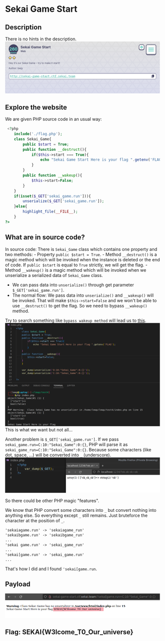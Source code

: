 # Sekai Game Start
## Description
There is no hints in the description.
![Oops](./images/description.png)

## Explore the website
We are given PHP source code in an usual way:
```php
 <?php
    include('./flag.php');
    class Sekai_Game{
        public $start = True;
        public function __destruct(){
            if($this->start === True){
                echo "Sekai Game Start Here is your flag ".getenv('FLAG');
            }
        }
        public function __wakeup(){
            $this->start=False;
        }
    }
    if(isset($_GET['sekai_game.run'])){
        unserialize($_GET['sekai_game.run']);
    }else{
        highlight_file(__FILE__);
    }
?> 
```

## What are in source code?

In source code:
There is `Sekai_Game` class which contains one property and two methods:
    - Property `public $start = True`.
    - Method `__destruct()` is a magic method which will be invoked when the instance is deleted or the end of code. If `public $start` is equal to `True` strictly, we will get the flag.
    - Method `__wakeup()` is a magic method which will be invoked when we unserialize a serialized data of `Sekai_Game` class.
- We can pass data into `unserialize()` through get parameter `$_GET['sekai_game.run']`.
- The normal flow: We pass data into `unserialize()` and `__wakeup()` will be invoked. That will make `$this->start=False` and we won't be able to use `__destruct()` to get the flag. So we need to bypass `__wakeup()` method.

Try to search something like `bypass wakeup method` will lead us to [this](https://bugs.php.net/bug.php?id=81151).
![Oops](./images/test_C.png)
This is what we want but not all...

Another problem is `$_GET['sekai_game.run']`. If we pass `sekai_game.run=C:10:"Sekai_Game":0:{}`, PHP will parse it as `sekai_game_run=C:10:"Sekai_Game":0:{}`. Because some characters (like dot, space, ...) will be converted into `_` (underscore).
![Oops](./images/_.png)

So there could be other PHP magic "features". 

We know that PHP convert some characters into `_` but convert nothing into anything else. So everything except `_` still remains. Just bruteforce the character at the position of `_`.
```
'sekaiagame.run' -> 'sekaiagame_run'
'sekaibgame.run' -> 'sekaibgame_run'
...
'sekai game.run' -> 'sekai_game_run'
...
'sekai[game.run' -> 'sekai_game.run'
...
```

That's how I did and I found `'sekai[game.run`.

## Payload
![Oops](./images/payload.png)

## Flag: SEKAI{W3lcome_T0_Our_universe}